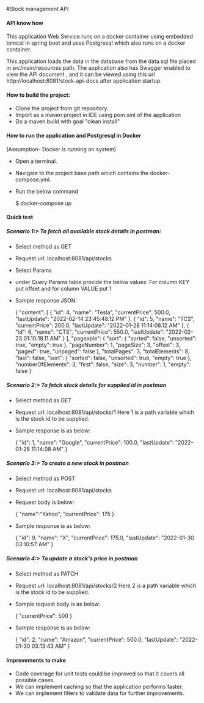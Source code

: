 #Stock management API

#### API know how
This application Web Service runs on a docker container using embedded tomcat in spring boot
and uses Postgresql which also runs on a docker container.

This application loads the data in the database from the data.sql file placed in src/main/resources path.
The application also has Swagger enabled to view the APi document , and it can be viewed using this url 
http://localhost:8081/stock-api-docs after application startup.

#### How to build the project:
- Clone the project from git repository.
- Import as a maven project in IDE using pom.xml of the application
- Do a maven build with goal "clean install"

#### How to run the application and Postgresql in Docker
(Assumption- Docker is running on system)
- Open a terminal.
- Navigate to the project base path which contains the docker-compose.yml.
- Run the below command

	$ docker-compose up


#### Quick test
##### Scenario 1:> To fetch all available stock details in postman:

- Select method as GET
- Request url: localhost:8081/api/stocks
- Select Params
- under Query Params table provide the below values:
	For column KEY put offset and for column VALUE put 1

- Sample response JSON:

	{
	  "content": [
	    {
	      "id": 4,
	      "name": "Tesla",
	      "currentPrice": 500.0,
	      "lastUpdate": "2022-02-14 23:45:48.12 PM"
	    },
	    {
	      "id": 5,
	      "name": "TCS",
	      "currentPrice": 200.0,
	      "lastUpdate": "2022-01-28 11:14:08.12 AM"
	    },
	    {
	      "id": 6,
	      "name": "CTS",
	      "currentPrice": 550.0,
	      "lastUpdate": "2022-02-23 01:10:18.11 AM"
	    }
	  ],
	  "pageable": {
	    "sort": {
	      "sorted": false,
	      "unsorted": true,
	      "empty": true
	    },
	    "pageNumber": 1,
	    "pageSize": 3,
	    "offset": 3,
	    "paged": true,
	    "unpaged": false
	  },
	  "totalPages": 3,
	  "totalElements": 8,
	  "last": false,
	  "sort": {
	    "sorted": false,
	    "unsorted": true,
	    "empty": true
	  },
	  "numberOfElements": 3,
	  "first": false,
	  "size": 3,
	  "number": 1,
	  "empty": false
	}

##### Scenario 2:> To fetch stock details for supplied id in postman

- Select method as GET
- Request url: localhost:8081/api/stocks/1
  Here 1 is a path variable which is the stock id to be supplied.

- Sample response is as below:

	{
	    "id": 1,
	    "name": "Google",
	    "currentPrice": 100.0,
	    "lastUpdate": "2022-01-28 11:14:08 AM"
	}

##### Scenario 3:> To create a new stock in postman

- Select method as POST
- Request url: localhost:8081/api/stocks
- Request body is below:

	{
        "name":"Yahoo",
        "currentPrice": 175
    }

- Sample response is as below:

	{
	    "id": 9,
	    "name": "X",
	    "currentPrice": 175.0,
	    "lastUpdate": "2022-01-30 03:10:57 AM"
	}
	
##### Scenario 4:> To update a stock's price in postman

- Select method as PATCH
- Request url: localhost:8081/api/stocks/2
  Here 2 is a path variable which is the stock id to be supplied.
- Sample request body is as below:

	{
        "currentPrice": 500
    }

- Sample response is as below:

	{
	    "id": 2,
	    "name": "Amazon",
	    "currentPrice": 500.0,
	    "lastUpdate": "2022-01-30 03:13:43 AM"
	}


#### Improvements to make

- Code coverage for unit tests could be improved so that it covers all possible cases.
- We can implement caching so that the application performs faster.
- We can implement filters to validate data for further improvements.


